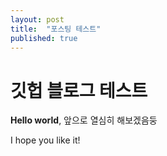 ```yaml
---
layout: post
title:  "포스팅 테스트"
published: true
---
```


# 깃헙 블로그 테스트

**Hello world**, 앞으로 열심히 해보겠음둥

I hope you like it!
